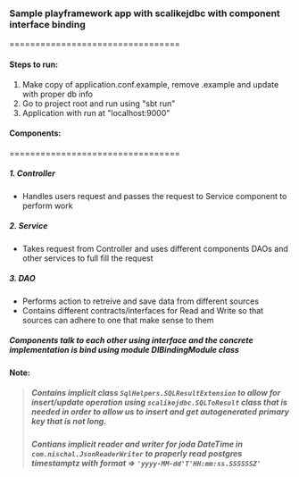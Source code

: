 ### Sample playframework app with scalikejdbc with component interface binding
=================================
#### Steps to run:
 1. Make copy of application.conf.example, remove .example and update with proper db info
 2. Go to project root and run using "sbt run"
 3. Application with run at "localhost:9000"
 
#### Components:
=================================

##### 1. Controller 
  - Handles users request and passes the request to Service component to perform work
##### 2. Service
  - Takes request from Controller and uses different components DAOs and other services to full fill the request
##### 3. DAO
  - Performs action to retreive and save data from different sources
  - Contains different contracts/interfaces for Read and Write so that sources can adhere to one that make sense to them

##### Components talk to each other using interface and the concrete implementation is bind using module DIBindingModule class
  
#### Note:
> ##### Contains implicit class `SqlHelpers.SQLResultExtension` to allow for *insert/update* operation using `scalikejdbc.SQLToResult` class that is needed in order to allow us to insert and get autogenerated *primary key that is not long*.
> ##### Contians implicit reader and writer for joda DateTime in `com.nischal.JsonReaderWriter` to properly read postgres timestamptz with format => *`'yyyy-MM-dd'T'HH:mm:ss.SSSSSSZ'`*
